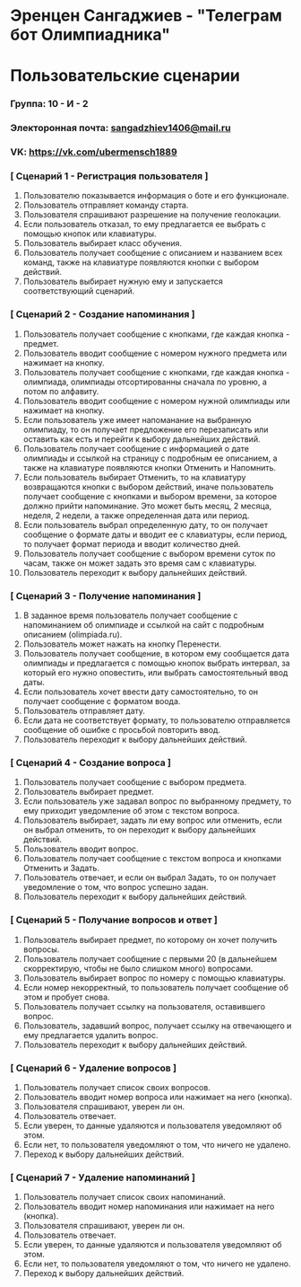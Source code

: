 # Эренцен Сангаджиев - "Телеграм бот Олимпиадника"
# Пользовательские сценарии

### Группа: 10 - И - 2
### Электоронная почта: sangadzhiev1406@mail.ru
### VK: https://vk.com/ubermensch1889

### [ Сценарий 1 - Регистрация пользователя ]

1. Пользователю показывается информация о боте и его функционале.
2. Пользователь отправляет команду старта.
3. Пользователя спрашивают разрешение на получение геолокации.
4. Если пользователь отказал, то ему предлагается ее выбрать с помощью кнопок или клавиатуры.
5. Пользователь выбирает класс обучения.
6. Пользователь получает сообщение с описанием и названием всех команд, также на клавиатуре появляются кнопки с выбором действий.
7. Пользователь выбирает нужную ему и запускается соответствующий сценарий. 

### [ Сценарий 2 - Создание напоминания ]

1. Пользователь получает сообщение с кнопками, где каждая кнопка - предмет.
2. Пользователь вводит сообщение с номером нужного предмета или нажимает на кнопку.
3. Пользователь получает сообщение с кнопками, где каждая кнопка - олимпиада, олимпиады отсортированны сначала по уровню, а потом по алфавиту.
4. Пользователь вводит сообщение с номером нужной олимпиады или нажимает на кнопку.
5. Если пользователь уже имеет напоманание на выбранную олимпиаду, то он получает предложение его перезаписать или оставить как есть и перейти к выбору дальнейших действий.
6. Пользователь получает сообщение с информацией о дате олимпиады и ссылкой на страницу с подробным ее описанием, а также на клавиатуре появляются кнопки Отменить и Напомнить.
7. Если пользователь выбирает Отменить, то на клавиатуру возвращаются кнопки с выбором действий, иначе пользователь получает сообщение с кнопками и выбором времени, за которое должно прийти напоминание. Это может быть месяц, 2 месяца, неделя, 2 недели, а также определенная дата или период.
8. Если пользователь выбрал определенную дату, то он получает сообщение о формате даты и вводит ее с клавиатуры, если период, то получает формат периода и вводит количество дней.
9. Пользователь получает сообщение с выбором времени суток по часам, также он может задать это время сам с клавиатуры.
10. Пользователь переходит к выбору дальнейших действий.

### [ Сценарий 3 - Получение напоминания ]

1. В заданное время пользователь получает сообщение с напоминанием об олимпиаде и ссылкой на сайт с подробным описанием (olimpiada.ru).
2. Пользователь может нажать на кнопку Перенести.
3. Пользователь получает сообщение, в котором ему сообщается дата олимпиады и предлагается с помощью кнопок выбрать интервал, за который его нужно оповестить, или выбрать самостоятельный ввод даты.
4. Если пользователь хочет ввести дату самостоятельно, то он получает сообщение с форматом воода.
5. Пользователь отправляет дату.
6. Если дата не соответствует формату, то пользователю отправляется сообщение об ошибке с просьбой повторить ввод.
7. Пользователь переходит к выбору дальнейших действий.

### [ Сценарий 4 - Создание вопроса ]

1. Пользователь получает сообщение с выбором предмета.
2. Пользователь выбирает предмет.
3. Если пользователь уже задавал вопрос по выбранному предмету, то ему приходит уведомление об этом с текстом вопроса.
4. Пользователь выбирает, задать ли ему вопрос или отменить, если он выбрал отменить, то он переходит к выбору дальнейших действий.
5. Пользователь вводит вопрос.
6. Пользователь получает сообщение с текстом вопроса и кнопками Отменить и Задать.
7. Пользователь отвечает, и если он выбрал Задать, то он получает уведомление о том, что вопрос успешно задан.
8. Пользователь переходит к выбору дальнейших действий.

### [ Сценарий 5 - Получание вопросов и ответ ]

1. Пользователь выбирает предмет, по которому он хочет получить вопросы.
2. Пользователь получает сообщение с первыми 20 (в дальнейшем скорректирую, чтобы не было слишком много) вопросами.
3. Пользователь выбирает вопрос по номеру с помощью клавиатуры.
4. Если номер некорректный, то пользователь получает сообщение об этом и пробует снова.
5. Пользователь получает ссылку на пользователя, оставившего вопрос.
6. Пользователь, задавший вопрос, получает ссылку на отвечающего и ему предлагается удалить вопрос.
7. Пользователь переходит к выбору дальнейших действий.

### [ Сценарий 6 - Удаление вопросов ]

1. Пользователь получает список своих вопросов.
2. Пользователь вводит номер вопроса или нажимает на него (кнопка).
3. Пользователя спрашивают, уверен ли он.
4. Пользователь отвечает.
5. Если уверен, то данные удаляются и пользователя уведомляют об этом.
6. Если нет, то пользователя уведомляют о том, что ничего не удалено.
7. Переход к выбору дальнейших действий.

### [ Сценарий 7 - Удаление напоминаний ]

1. Пользователь получает список своих напоминаний.
2. Пользователь вводит номер напоминания или нажимает на него (кнопка).
3. Пользователя спрашивают, уверен ли он.
4. Пользователь отвечает.
5. Если уверен, то данные удаляются и пользователя уведомляют об этом.
6. Если нет, то пользователя уведомляют о том, что ничего не удалено.
7. Переход к выбору дальнейших действий.
